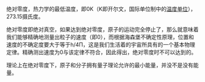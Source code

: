 绝对零度，热力学的最低温度，即0K（K即开尔文，国际单位制中的[温度单位](https://baike.baidu.com/item/温度单位/9460959)），273.15摄氏度。

绝对零度即绝对真空，如果达到绝对零度，原子的运动完全停止了，那么就意味着我们能够精确地测量出粒子的速度（即0），而根据海森堡不确定性原理，位置和速度的不确定度要大于等于h/4Π，这是我们生活着的宇宙所具有的一个基本物理定律。精确测出速度为0与该定律不符合，因此得出，绝对零度时不可以达到的。

理论上在绝对零度下，原子和分子拥有量子理论允许的最小能量，并没不是没有能量。